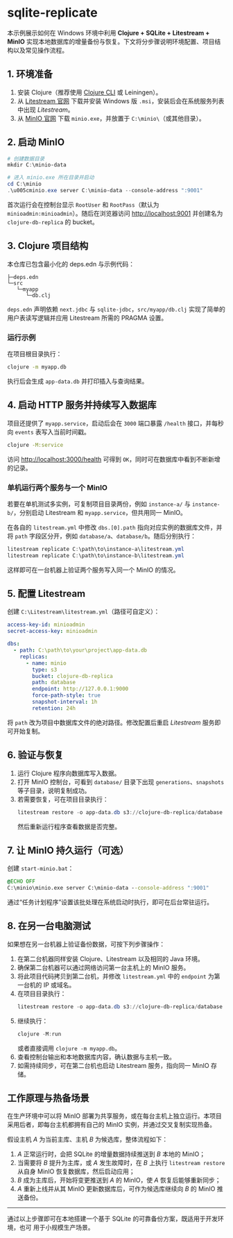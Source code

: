 # sqlite-replicate

本示例展示如何在 Windows 环境中利用 **Clojure + SQLite + Litestream + MinIO** 实现本地数据库的增量备份与恢复。下文将分步骤说明环境配置、项目结构以及常见操作流程。

## 1. 环境准备
1. 安装 Clojure（推荐使用 [Clojure CLI](https://clojure.org/guides/getting_started) 或 Leiningen）。
2. 从 [Litestream 官网](https://litestream.io/) 下载并安装 Windows 版 `.msi`，安装后会在系统服务列表中出现 *Litestream*。
3. 从 [MinIO 官网](https://min.io/) 下载 `minio.exe`，并放置于 `C:\minio\`（或其他目录）。

## 2. 启动 MinIO
```powershell
# 创建数据目录
mkdir C:\minio-data

# 进入 minio.exe 所在目录并启动
cd C:\minio
.\u005cminio.exe server C:\minio-data --console-address ":9001"
```
首次运行会在控制台显示 `RootUser` 和 `RootPass`（默认为 `minioadmin:minioadmin`）。随后在浏览器访问 <http://localhost:9001> 并创建名为 `clojure-db-replica` 的 bucket。

## 3. Clojure 项目结构
本仓库已包含最小化的 deps.edn 与示例代码：

```
├─deps.edn
└─src
   └─myapp
      └─db.clj
```
`deps.edn` 声明依赖 `next.jdbc` 与 `sqlite-jdbc`，`src/myapp/db.clj` 实现了简单的用户表读写逻辑并应用 Litestream 所需的 PRAGMA 设置。

### 运行示例
在项目根目录执行：
```bash
clojure -m myapp.db
```
执行后会生成 `app-data.db` 并打印插入与查询结果。

## 4. 启动 HTTP 服务并持续写入数据库

项目还提供了 `myapp.service`，启动后会在 `3000` 端口暴露 `/health` 接口，并每秒向 `events` 表写入当前时间戳。

```bash
clojure -M:service
```

访问 <http://localhost:3000/health> 可得到 `OK`，同时可在数据库中看到不断新增的记录。

### 单机运行两个服务与一个 MinIO

若要在单机测试多实例，可复制项目目录两份，例如 `instance-a/` 与 `instance-b/`，分别启动 Litestream 和 `myapp.service`，但共用同一 MinIO。

在各自的 `litestream.yml` 中修改 `dbs.[0].path` 指向对应实例的数据库文件，并将 `path` 字段区分开，例如 `database/a`、`database/b`。随后分别执行：

```powershell
litestream replicate C:\path\to\instance-a\litestream.yml
litestream replicate C:\path\to\instance-b\litestream.yml
```

这样即可在一台机器上验证两个服务写入同一个 MinIO 的情况。

## 5. 配置 Litestream
创建 `C:\Litestream\litestream.yml`（路径可自定义）：
```yaml
access-key-id: minioadmin
secret-access-key: minioadmin

dbs:
  - path: C:\path\to\your\project\app-data.db
    replicas:
      - name: minio
        type: s3
        bucket: clojure-db-replica
        path: database
        endpoint: http://127.0.0.1:9000
        force-path-style: true
        snapshot-interval: 1h
        retention: 24h
```
将 `path` 改为项目中数据库文件的绝对路径。修改配置后重启 *Litestream* 服务即可开始复制。

## 6. 验证与恢复
1. 运行 Clojure 程序向数据库写入数据。
2. 打开 MinIO 控制台，可看到 `database/` 目录下出现 `generations`、`snapshots` 等子目录，说明复制成功。
3. 若需要恢复，可在项目目录执行：
   ```powershell
   litestream restore -o app-data.db s3://clojure-db-replica/database
   ```
   然后重新运行程序查看数据是否完整。

## 7. 让 MinIO 持久运行（可选）
创建 `start-minio.bat`：
```bat
@ECHO OFF
C:\minio\minio.exe server C:\minio-data --console-address ":9001"
```
通过“任务计划程序”设置该批处理在系统启动时执行，即可在后台常驻运行。

## 8. 在另一台电脑测试
如果想在另一台机器上验证备份数据，可按下列步骤操作：

1. 在第二台机器同样安装 Clojure、Litestream 以及相同的 Java 环境。
2. 确保第二台机器可以通过网络访问第一台主机上的 MinIO 服务。
3. 将此项目代码拷贝到第二台机，并修改 `litestream.yml` 中的 `endpoint` 为第一台机的 IP 或域名。
4. 在项目目录执行：
   ```powershell
   litestream restore -o app-data.db s3://clojure-db-replica/database
   ```
5. 继续执行：
   ```powershell
   clojure -M:run
   ```
   或者直接调用 `clojure -m myapp.db`。
6. 查看控制台输出和本地数据库内容，确认数据与主机一致。
7. 如需持续同步，可在第二台机也启动 Litestream 服务，指向同一 MinIO 存储。

## 工作原理与热备场景

在生产环境中可以将 MinIO 部署为共享服务，或在每台主机上独立运行。本项目采用后者，即每台主机都拥有自己的 MinIO 实例，并通过交叉复制实现热备。

假设主机 *A* 为当前主库、主机 *B* 为候选库，整体流程如下：

1. *A* 正常运行时，会把 SQLite 的增量数据持续推送到 *B* 本地的 MinIO；
2. 当需要将 *B* 提升为主库，或 *A* 发生故障时，在 *B* 上执行 `litestream restore` 从自身 MinIO 恢复数据库，然后启动应用；
3. *B* 成为主库后，开始将变更推送到 *A* 的 MinIO，使 *A* 恢复后能够重新同步；
4. *A* 重新上线并从其 MinIO 更新数据库后，可作为候选库继续向 *B* 的 MinIO 推送备份。

---
通过以上步骤即可在本地搭建一个基于 SQLite 的可靠备份方案，既适用于开发环境，也可
用于小规模生产场景。
